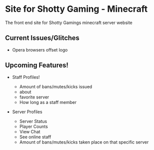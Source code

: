 # Site for Shotty Gaming - Minecraft
The front end site for Shotty Gamings minecraft server website

## Current Issues/Glitches
 - Opera browsers offset logo


## Upcoming Features!
 - Staff Profiles!
   - Amount of bans/mutes/kicks issued
   - about
   - favorite server
   - How long as a staff member
  
 - Server Profiles
   - Server Status
   - Player Counts
   - View Chat
   - See online staff
   - Amount of bans/mutes/kicks taken place on that specific server
 
 
